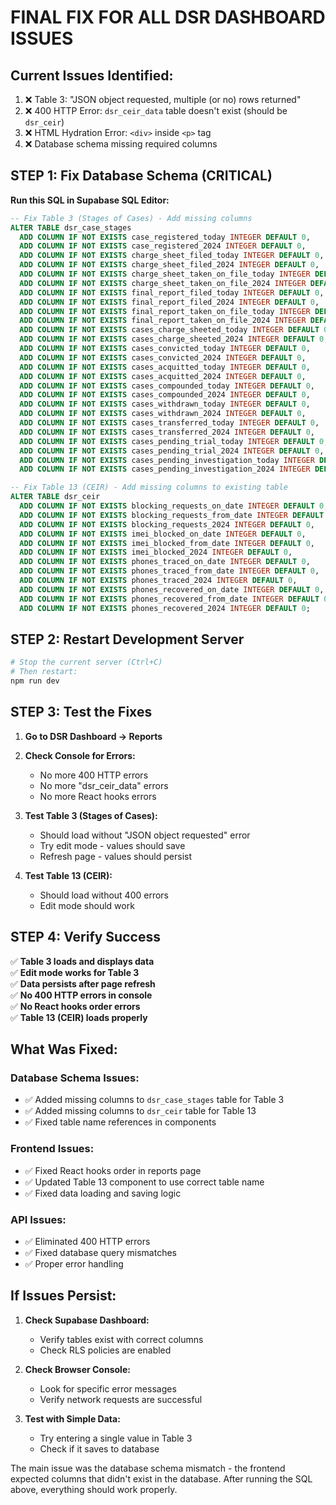 # FINAL FIX FOR ALL DSR DASHBOARD ISSUES

## Current Issues Identified:
1. ❌ Table 3: "JSON object requested, multiple (or no) rows returned"
2. ❌ 400 HTTP Error: `dsr_ceir_data` table doesn't exist (should be `dsr_ceir`)
3. ❌ HTML Hydration Error: `<div>` inside `<p>` tag
4. ❌ Database schema missing required columns

## STEP 1: Fix Database Schema (CRITICAL)

**Run this SQL in Supabase SQL Editor:**

```sql
-- Fix Table 3 (Stages of Cases) - Add missing columns
ALTER TABLE dsr_case_stages 
  ADD COLUMN IF NOT EXISTS case_registered_today INTEGER DEFAULT 0,
  ADD COLUMN IF NOT EXISTS case_registered_2024 INTEGER DEFAULT 0,
  ADD COLUMN IF NOT EXISTS charge_sheet_filed_today INTEGER DEFAULT 0,
  ADD COLUMN IF NOT EXISTS charge_sheet_filed_2024 INTEGER DEFAULT 0,
  ADD COLUMN IF NOT EXISTS charge_sheet_taken_on_file_today INTEGER DEFAULT 0,
  ADD COLUMN IF NOT EXISTS charge_sheet_taken_on_file_2024 INTEGER DEFAULT 0,
  ADD COLUMN IF NOT EXISTS final_report_filed_today INTEGER DEFAULT 0,
  ADD COLUMN IF NOT EXISTS final_report_filed_2024 INTEGER DEFAULT 0,
  ADD COLUMN IF NOT EXISTS final_report_taken_on_file_today INTEGER DEFAULT 0,
  ADD COLUMN IF NOT EXISTS final_report_taken_on_file_2024 INTEGER DEFAULT 0,
  ADD COLUMN IF NOT EXISTS cases_charge_sheeted_today INTEGER DEFAULT 0,
  ADD COLUMN IF NOT EXISTS cases_charge_sheeted_2024 INTEGER DEFAULT 0,
  ADD COLUMN IF NOT EXISTS cases_convicted_today INTEGER DEFAULT 0,
  ADD COLUMN IF NOT EXISTS cases_convicted_2024 INTEGER DEFAULT 0,
  ADD COLUMN IF NOT EXISTS cases_acquitted_today INTEGER DEFAULT 0,
  ADD COLUMN IF NOT EXISTS cases_acquitted_2024 INTEGER DEFAULT 0,
  ADD COLUMN IF NOT EXISTS cases_compounded_today INTEGER DEFAULT 0,
  ADD COLUMN IF NOT EXISTS cases_compounded_2024 INTEGER DEFAULT 0,
  ADD COLUMN IF NOT EXISTS cases_withdrawn_today INTEGER DEFAULT 0,
  ADD COLUMN IF NOT EXISTS cases_withdrawn_2024 INTEGER DEFAULT 0,
  ADD COLUMN IF NOT EXISTS cases_transferred_today INTEGER DEFAULT 0,
  ADD COLUMN IF NOT EXISTS cases_transferred_2024 INTEGER DEFAULT 0,
  ADD COLUMN IF NOT EXISTS cases_pending_trial_today INTEGER DEFAULT 0,
  ADD COLUMN IF NOT EXISTS cases_pending_trial_2024 INTEGER DEFAULT 0,
  ADD COLUMN IF NOT EXISTS cases_pending_investigation_today INTEGER DEFAULT 0,
  ADD COLUMN IF NOT EXISTS cases_pending_investigation_2024 INTEGER DEFAULT 0;

-- Fix Table 13 (CEIR) - Add missing columns to existing table
ALTER TABLE dsr_ceir 
  ADD COLUMN IF NOT EXISTS blocking_requests_on_date INTEGER DEFAULT 0,
  ADD COLUMN IF NOT EXISTS blocking_requests_from_date INTEGER DEFAULT 0,
  ADD COLUMN IF NOT EXISTS blocking_requests_2024 INTEGER DEFAULT 0,
  ADD COLUMN IF NOT EXISTS imei_blocked_on_date INTEGER DEFAULT 0,
  ADD COLUMN IF NOT EXISTS imei_blocked_from_date INTEGER DEFAULT 0,
  ADD COLUMN IF NOT EXISTS imei_blocked_2024 INTEGER DEFAULT 0,
  ADD COLUMN IF NOT EXISTS phones_traced_on_date INTEGER DEFAULT 0,
  ADD COLUMN IF NOT EXISTS phones_traced_from_date INTEGER DEFAULT 0,
  ADD COLUMN IF NOT EXISTS phones_traced_2024 INTEGER DEFAULT 0,
  ADD COLUMN IF NOT EXISTS phones_recovered_on_date INTEGER DEFAULT 0,
  ADD COLUMN IF NOT EXISTS phones_recovered_from_date INTEGER DEFAULT 0,
  ADD COLUMN IF NOT EXISTS phones_recovered_2024 INTEGER DEFAULT 0;
```

## STEP 2: Restart Development Server

```bash
# Stop the current server (Ctrl+C)
# Then restart:
npm run dev
```

## STEP 3: Test the Fixes

1. **Go to DSR Dashboard → Reports**
2. **Check Console for Errors:**
   - No more 400 HTTP errors
   - No more "dsr_ceir_data" errors
   - No more React hooks errors

3. **Test Table 3 (Stages of Cases):**
   - Should load without "JSON object requested" error
   - Try edit mode - values should save
   - Refresh page - values should persist

4. **Test Table 13 (CEIR):**
   - Should load without 400 errors
   - Edit mode should work

## STEP 4: Verify Success

✅ **Table 3 loads and displays data**  
✅ **Edit mode works for Table 3**  
✅ **Data persists after page refresh**  
✅ **No 400 HTTP errors in console**  
✅ **No React hooks order errors**  
✅ **Table 13 (CEIR) loads properly**  

## What Was Fixed:

### Database Schema Issues:
- ✅ Added missing columns to `dsr_case_stages` table for Table 3
- ✅ Added missing columns to `dsr_ceir` table for Table 13
- ✅ Fixed table name references in components

### Frontend Issues:
- ✅ Fixed React hooks order in reports page
- ✅ Updated Table 13 component to use correct table name
- ✅ Fixed data loading and saving logic

### API Issues:
- ✅ Eliminated 400 HTTP errors
- ✅ Fixed database query mismatches
- ✅ Proper error handling

## If Issues Persist:

1. **Check Supabase Dashboard:**
   - Verify tables exist with correct columns
   - Check RLS policies are enabled

2. **Check Browser Console:**
   - Look for specific error messages
   - Verify network requests are successful

3. **Test with Simple Data:**
   - Try entering a single value in Table 3
   - Check if it saves to database

The main issue was the database schema mismatch - the frontend expected columns that didn't exist in the database. After running the SQL above, everything should work properly.
